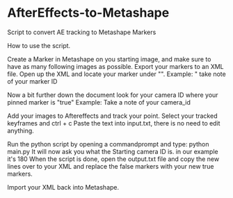 # AfterEffects-to-Metashape
Script to convert AE tracking to Metashape Markers

How to use the script.

Create a Marker in Metashape on you starting image, and make sure to have as many following images as possible.
Export your markers to an XML file.
Open up the XML and locate your marker under "<markers>".
Example:
  <markers next_id="2" next_group_id="0">
    <marker id="1" label="point 1"/>"
take note of your marker ID


Now a bit further down the document look for your camera ID where your pinned marker is "true"
Example:
  <frames next_id="1">
    <frame id="0">
      <markers>
        <marker marker_id="1">
         <location camera_id="180" pinned="true" x="4278" y="2187.5"/>
         Take a note of your camera_id
                 
                 
Add your images to Aftereffects and track your point.
Select your tracked keyframes and ctrl + c
Paste the text into input.txt, there is no need to edit anything.


Run the python script by opening a commandprompt and type: python main.py
It will now ask you what the Starting camera ID is. in our example it's 180
When the script is done, open the output.txt file and copy the new lines over to your XML and replace the false markers with your new true markers.
                 
Import your XML back into Metashape.
